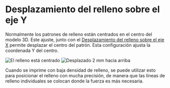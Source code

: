 Desplazamiento del relleno sobre el eje Y
====
Normalmente los patrones de relleno están centrados en el centro del modelo 3D. Este ajuste, junto con el [Desplazamiento del relleno sobre el eje X](infill_offset_x.md) permite desplazar el centro del patrón. Esta configuración ajusta la coordenada Y del centro.

<!--screenshot {
"image_path": "infill_offset_xy_0.png",
"models": [
    {
        "script": "hexagonal_prism.scad",
        "transformation": ["scale(0.5)"]
    }
],
"camera_position": [0, 0, 90],
"settings": {
    "top_layers": 0,
    "infill_pattern": "triangles",
    "infill_offset_x": 0
},
"colours": 64
}-->
<!--screenshot {
"image_path": "infill_offset_y_2.png",
"models": [
    {
        "script": "hexagonal_prism.scad",
        "transformation": ["scale(0.5)"]
    }
],
"camera_position": [0, 0, 90],
"settings": {
    "top_layers": 0,
    "infill_pattern": "triangles",
    "infill_offset_y": 2
},
"colours": 64
}-->
![El relleno está centrado](../images/infill_offset_xy_0.png)
![Desplazado 2 mm hacia arriba](../images/infill_offset_y_2.png)

Cuando se imprime con baja densidad de relleno, se puede utilizar esto para posicionar el relleno con mucha precisión, de manera que las líneas de relleno individuales se colocan donde la fuerza es más necesaria.